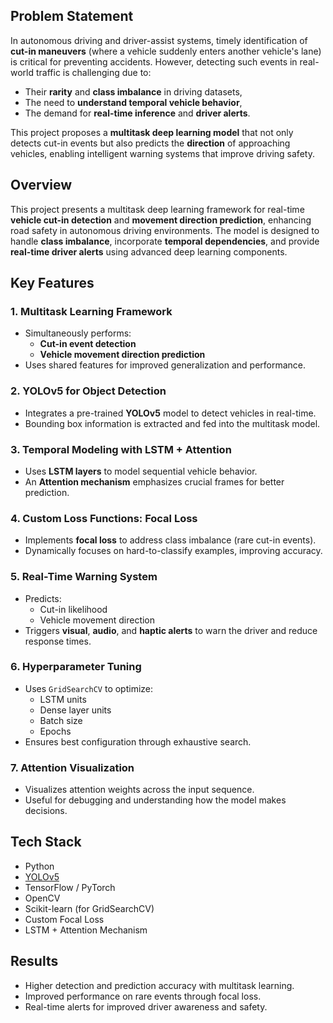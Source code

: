 ## Problem Statement

In autonomous driving and driver-assist systems, timely identification of **cut-in maneuvers** (where a vehicle suddenly enters another vehicle's lane) is critical for preventing accidents. However, detecting such events in real-world traffic is challenging due to:
- Their **rarity** and **class imbalance** in driving datasets,
- The need to **understand temporal vehicle behavior**,
- The demand for **real-time inference** and **driver alerts**.

This project proposes a **multitask deep learning model** that not only detects cut-in events but also predicts the **direction** of approaching vehicles, enabling intelligent warning systems that improve driving safety.



##  Overview
This project presents a multitask deep learning framework for real-time **vehicle cut-in detection** and **movement direction prediction**, enhancing road safety in autonomous driving environments. The model is designed to handle **class imbalance**, incorporate **temporal dependencies**, and provide **real-time driver alerts** using advanced deep learning components.



##  Key Features

### 1. Multitask Learning Framework
- Simultaneously performs:
  - **Cut-in event detection**
  - **Vehicle movement direction prediction**
- Uses shared features for improved generalization and performance.

### 2. YOLOv5 for Object Detection
- Integrates a pre-trained **YOLOv5** model to detect vehicles in real-time.
- Bounding box information is extracted and fed into the multitask model.

### 3. Temporal Modeling with LSTM + Attention
- Uses **LSTM layers** to model sequential vehicle behavior.
- An **Attention mechanism** emphasizes crucial frames for better prediction.

### 4. Custom Loss Functions: Focal Loss
- Implements **focal loss** to address class imbalance (rare cut-in events).
- Dynamically focuses on hard-to-classify examples, improving accuracy.

### 5. Real-Time Warning System
- Predicts:
  - Cut-in likelihood
  - Vehicle movement direction
- Triggers **visual**, **audio**, and **haptic alerts** to warn the driver and reduce response times.

### 6. Hyperparameter Tuning
- Uses `GridSearchCV` to optimize:
  - LSTM units
  - Dense layer units
  - Batch size
  - Epochs
- Ensures best configuration through exhaustive search.

### 7. Attention Visualization
- Visualizes attention weights across the input sequence.
- Useful for debugging and understanding how the model makes decisions.



## Tech Stack

- Python
- [YOLOv5](https://github.com/ultralytics/yolov5)
- TensorFlow / PyTorch
- OpenCV
- Scikit-learn (for GridSearchCV)
- Custom Focal Loss
- LSTM + Attention Mechanism



## Results
- Higher detection and prediction accuracy with multitask learning.
- Improved performance on rare events through focal loss.
- Real-time alerts for improved driver awareness and safety.
